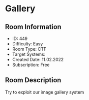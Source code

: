 ﻿# Gallery

## Room Information
- ID: 449
- Difficulty: Easy
- Room Type: CTF
- Target Systems: 
- Created Date: 11.02.2022
- Subscription: Free

## Room Description
Try to exploit our image gallery system
